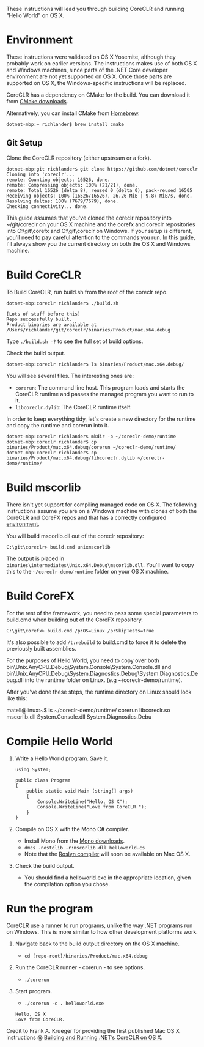 These instructions will lead you through building CoreCLR and running "Hello World" on OS X.

Environment
===========

These instructions were validated on OS X Yosemite, although they probably work on earlier versions. The instructions makes use of both OS X and Windows machines, since parts of the .NET Core developer environment are not yet supported on OS X. Once those parts are supported on OS X, the Windows-specific instructions will be replaced.

CoreCLR has a dependency on CMake for the build. You can download it from [CMake downloads](http://www.cmake.org/download/).

Alternatively, you can install CMake from [Homebrew](http://brew.sh/).

    dotnet-mbp:~ richlander$ brew install cmake

Git Setup
---------

Clone the CoreCLR repository (either upstream or a fork).

    dotnet-mbp:git richlander$ git clone https://github.com/dotnet/coreclr
    Cloning into 'coreclr'...
    remote: Counting objects: 16526, done.
    remote: Compressing objects: 100% (21/21), done.
    remote: Total 16526 (delta 8), reused 0 (delta 0), pack-reused 16505
    Receiving objects: 100% (16526/16526), 26.26 MiB | 9.87 MiB/s, done.
    Resolving deltas: 100% (7679/7679), done.
    Checking connectivity... done.

This guide assumes that you've cloned the coreclr repository into ~/git/coreclr on your OS X machine and the corefx and coreclr repositories into C:\git\corefx and C:\git\coreclr on Windows. If your setup is different, you'll need to pay careful attention to the commands you run. In this guide, I'll always show you the current directory on both the OS X and Windows machine.

Build CoreCLR
=============

To Build CoreCLR, run build.sh from the root of the coreclr repo.

    dotnet-mbp:coreclr richlander$ ./build.sh

    [Lots of stuff before this]
    Repo successfully built.
	Product binaries are available at /Users/richlander/git/coreclr/binaries/Product/mac.x64.debug


Type `./build.sh -?` to see the full set of build options.

Check the build output.

    dotnet-mbp:coreclr richlander$ ls binaries/Product/mac.x64.debug/

You will see several files. The interesting ones are:

- `corerun`: The command line host. This program loads and starts the CoreCLR runtime and passes the managed program you want to run to it.
- `libcoreclr.dylib`: The CoreCLR runtime itself.

In order to keep everything tidy, let's create a new directory for the runtime and copy the runtime and corerun into it.

    dotnet-mbp:coreclr richlander$ mkdir -p ~/coreclr-demo/runtime
    dotnet-mbp:coreclr richlander$ cp binaries/Product/mac.x64.debug/corerun ~/coreclr-demo/runtime/
    dotnet-mbp:coreclr richlander$ cp binaries/Product/mac.x64.debug/libcoreclr.dylib ~/coreclr-demo/runtime/

Build mscorlib
==============

There isn't yet support for compiling managed code on OS X. The following instructions assume you are on a Windows machine with clones of both the CoreCLR and CoreFX repos and that has a correctly configured [environment](https://github.com/dotnet/coreclr/wiki/Windows-instructions#environment).

You will build mscorlib.dll out of the coreclr repository:

    C:\git\coreclr> build.cmd unixmscorlib

The output is placed in `binaries\intermediates\Unix.x64.Debug\mscorlib.dll`. You'll want to copy this to the `~/coreclr-demo/runtime` folder on your OS X machine.

Build CoreFX
============

For the rest of the framework, you need to pass some special parameters to build.cmd when building out of the CoreFX repository.

    C:\git\corefx> build.cmd /p:OS=Linux /p:SkipTests=true

It's also possible to add `/t:rebuild` to build.cmd to force it to delete the previously built assemblies.

For the purposes of Hello World, you need to copy over both bin\Unix.AnyCPU.Debug\System.Console\System.Console.dll and bin\Unix.AnyCPU.Debug\System.Diagnostics.Debug\System.Diagnostics.Debug.dll into the runtime folder on Linux. (e.g ~/coreclr-demo/runtime).

After you've done these steps, the runtime directory on Linux should look like this:

matell@linux:~$ ls ~/coreclr-demo/runtime/
corerun  libcoreclr.so  mscorlib.dll  System.Console.dll  System.Diagnostics.Debu

Compile Hello World
===================

1. Write a Hello World program. Save it.

	```
	using System;

	public class Program
	{
	    public static void Main (string[] args)
	    {
	        Console.WriteLine("Hello, OS X");
	        Console.WriteLine("Love from CoreCLR.");
	    }   
	} 
	```

2. Compile on OS X with the Mono C# compiler.
    - Install Mono from the [Mono downloads](http://www.mono-project.com/download/).
    - `dmcs -nostdlib -r:mscorlib.dll helloworld.cs`
    - Note that the [Roslyn compiler](https://github.com/dotnet/roslyn) will soon be available on Mac OS X.

3. Check the build output.
    - You should find a helloworld.exe in the appropriate location, given the compilation option you chose.

Run the program
===============

CoreCLR use a runner to run programs, unlike the way .NET programs run on Windows. This is more similar to how other development platforms work.

1. Navigate back to the build output directory on the OS X machine.
    - `cd [repo-root]/binaries/Product/mac.x64.debug`
2. Run the CoreCLR runner - corerun - to see options.
    - `./corerun`
3. Start program.
    - `./corerun -c . helloworld.exe`

    ```
    Hello, OS X
	Love from CoreCLR.
	```

Credit to Frank A. Krueger for providing the first published Mac OS X instructions @ [Building and Running .NET’s CoreCLR on OS X](http://praeclarum.org/post/110552954728/building-and-running-nets-coreclr-on-os-x).